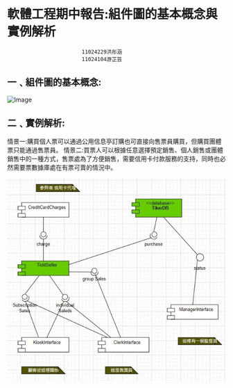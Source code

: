 #             軟體工程期中報告:組件圖的基本概念與實例解析
                            11024229洪彤涵
                            11024104游芷芸
## 一﹑組件圖的基本概念:

![Image]()



## 二﹑實例解析:
  情景一:購買個人票可以通過公用信息亭訂購也可直接向售票員購買，但購買團體票只能通過售票員。
  情景二:買票人可以根據任意選擇預定銷售、個人銷售或團體銷售中的一種方式，售票處為了方便銷售，需要信用卡付款服務的支持，同時也必然需要票數據庫處在有票可賣的情況中。

![Image](https://github.com/hongm3697/NHUreport/blob/main/479505604349001923.jpg)
